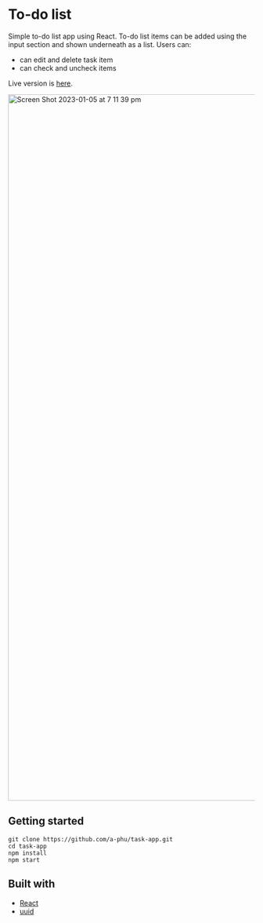 # To-do list
Simple to-do list app using React. To-do list items can be added using the input section and shown underneath as a list.
Users can:
* can edit and delete task item 
* can check and uncheck items


Live version is [here](https://a-phu.github.io/task-app/).

<img width="1440" alt="Screen Shot 2023-01-05 at 7 11 39 pm" src="https://user-images.githubusercontent.com/46221612/210735496-3b415fb6-ec8d-4c29-ae06-f7abc17c0d48.png">

## Getting started
```
git clone https://github.com/a-phu/task-app.git
cd task-app
npm install
npm start
```

## Built with
* [React](https://reactjs.org/)
* [uuid](https://www.npmjs.com/package/uuid)
